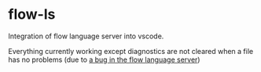 # flow-ls

Integration of flow language server into vscode.

Everything currently working except diagnostics are not cleared when a file has no problems (due to [a bug in the flow language server](https://github.com/flowtype/flow-language-server/issues/64))
